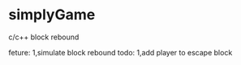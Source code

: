 # simplyGame
c/c++ block rebound

feture:
1,simulate block rebound
todo:
1,add player to escape block

